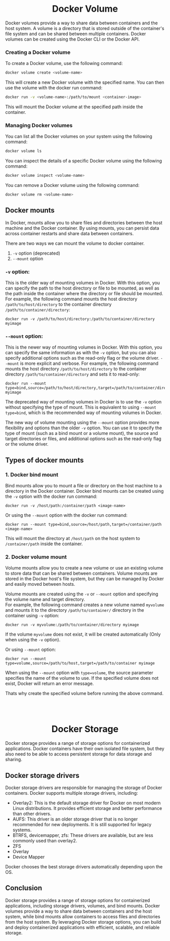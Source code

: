<h1 align="center"> Docker Volume </h1>

Docker volumes provide a way to share data between containers and the host system. A volume is a directory that is stored outside of the container's file system and can be shared between multiple containers. Docker volumes can be created using the Docker CLI or the Docker API.

### Creating a Docker volume

To create a Docker volume, use the following command:

```bash
docker volume create <volume-name>
```

This will create a new Docker volume with the specified name. You can then use the volume with the docker run command:

```bash
docker run -v <volume-name>:/path/to/mount <container-image>
```

This will mount the Docker volume at the specified path inside the container.

### Managing Docker volumes

You can list all the Docker volumes on your system using the following command:

```bash
docker volume ls
```

You can inspect the details of a specific Docker volume using the following command:

```bash
docker volume inspect <volume-name>
```

You can remove a Docker volume using the following command:

```bash
docker volume rm <volume-name>
```

## Docker mounts

In Docker, mounts allow you to share files and directories between the host machine and the Docker container. By using mounts, you can persist data across container restarts and share data between containers.

There are two ways we can mount the volume to docker container.

1.  `-v` option (deprecated)
2. `--mount` option

### `-v` option:

This is the older way of mounting volumes in Docker. With this option, you can specify the path to the host directory or file to be mounted, as well as the path inside the container where the directory or file should be mounted.  
For example, the following command mounts the host directory `/path/to/host/directory` to the container directory `/path/to/container/directory`:

```
docker run -v /path/to/host/directory:/path/to/container/directory myimage
```

### `--mount` option:

This is the newer way of mounting volumes in Docker. With this option, you can specify the same information as with the `-v` option, but you can also specify additional options such as the read-only flag or the volume driver. `--mount` is more explicit and verbose.
For example, the following command mounts the host directory `/path/to/host/directory` to the container directory `/path/to/container/directory` and sets it to read-only:

```
docker run --mount type=bind,source=/path/to/host/directory,target=/path/to/container/directory,readonly myimage
```

The deprecated way of mounting volumes in Docker is to use the `-v` option without specifying the type of mount. This is equivalent to using `--mount type=bind`, which is the recommended way of mounting volumes in Docker.

The new way of volume mounting using the `--mount` option provides more flexibility and options than the older `-v` option. You can use it to specify the type of mount (such as a bind mount or a volume mount), the source and target directories or files, and additional options such as the read-only flag or the volume driver.

## Types of docker mounts

### 1. Docker bind mount

Bind mounts allow you to mount a file or directory on the host machine to a directory in the Docker container.
Docker bind mounts can be created using the `-v` option with the docker run command:

```
docker run -v /host/path:/container/path <image-name>
```

Or using the `--mount` option with the docker run command:

```
docker run --mount type=bind,source=/host/path,target=/container/path <image-name>
```

This will mount the directory at `/host/path` on the host system to `/container/path` inside the container.

### 2. Docker volume mount

Volume mounts allow you to create a new volume or use an existing volume to store data that can be shared between containers. 
Volume mounts are stored in the Docker host's file system, but they can be managed by Docker and easily moved between hosts.

Volume mounts are created using the `-v` or `--mount` option and specifying the volume name and target directory.  
For example, the following command creates a new volume named `myvolume` and mounts it to the directory `/path/to/container/` directory in the container using `-v` option:

```
docker run -v myvolume:/path/to/container/directory myimage
```

If the volume `myvolume` does not exist, it will be created automatically (Only when using the `-v` option).

Or using `--mount` option:

```
docker run --mount type=volume,source=/path/to/host,target=/path/to/container myimage
```

When using the `--mount` option with `type=volume`, the source parameter specifies the name of the volume to use. If the specified volume does not exist, Docker will return an error message.

Thats why create the specified volume before running the above command.

<br></br>

<h1 align="center"> Docker Storage </h1>

Docker storage provides a range of storage options for containerized applications. Docker containers have their own isolated file system, but they also need to be able to access persistent storage for data storage and sharing.

## Docker storage drivers

Docker storage drivers are responsible for managing the storage of Docker containers. Docker supports multiple storage drivers, including:

- Overlay2: This is the default storage driver for Docker on most modern Linux distributions. It provides efficient storage and better performance than other drivers.
- AUFS: This driver is an older storage driver that is no longer recommended for new deployments. It is still supported for legacy systems.
- BTRFS, devicemapper, zfs: These drivers are available, but are less commonly used than overlay2.
- ZFS
- Overlay
- Device Mapper

Docker chooses the best storage drivers automatically depending upon the OS.

## Conclusion

Docker storage provides a range of storage options for containerized applications, including storage drivers, volumes, and bind mounts. Docker volumes provide a way to share data between containers and the host system, while bind mounts allow containers to access files and directories from the host system. By leveraging Docker storage options, you can build and deploy containerized applications with efficient, scalable, and reliable storage.